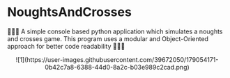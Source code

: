 # NoughtsAndCrosses
🔅🔅🔅 A simple console based python application which simulates a noughts and crosses game. This program uses a modular and Object-Oriented approach for better code readability 🔅🔅🔅

<p align="center">
![1](https://user-images.githubusercontent.com/39672050/179054171-0b42c7a8-6388-44d0-8a2c-b03e989c2cad.png)
</p>


